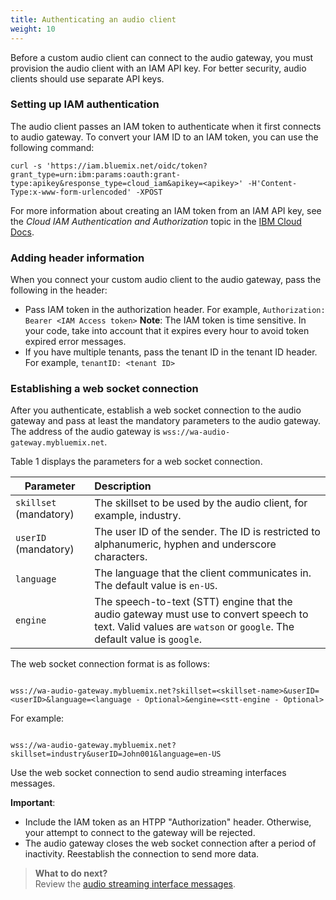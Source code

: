 ```yaml
---
title: Authenticating an audio client
weight: 10
---
```

Before a custom audio client can connect to the audio gateway, you must provision the audio client with an IAM API key.   For better security, audio clients should use separate API keys.

### Setting up IAM authentication 

The audio client passes an IAM token to authenticate when it first connects to audio gateway. To convert your IAM ID to an IAM token, you can use the following command:

`curl -s 'https://iam.bluemix.net/oidc/token?grant_type=urn:ibm:params:oauth:grant- type:apikey&response_type=cloud_iam&apikey=<apikey>' -H'Content-Type:x-www-form-urlencoded' -XPOST`

For more information about creating an IAM token from an IAM API key, see the _Cloud IAM Authentication and Authorization_ topic in the [IBM Cloud Docs](https://console.bluemix.net/docs/services/IoT/reference/security/cloud_iam.html#cloud_iam).

### Adding header information

When you connect your custom audio client to the audio gateway, pass the following in the header:
- Pass IAM token in the authorization header.  For example, `Authorization: Bearer <IAM Access token>`
**Note**:  The IAM token is time sensitive.  In your code, take into account that it expires every hour to avoid token expired error messages.
- If you have multiple tenants, pass the tenant ID in the tenant ID header.  For example, `tenantID: <tenant ID>`

### Establishing a web socket connection  

After you authenticate, establish a web socket connection to the audio gateway and pass at least the mandatory parameters to the audio gateway. The address of the audio gateway is `wss://wa-audio-gateway.mybluemix.net`.

Table 1 displays the parameters for a web socket connection.

| Parameter  |Description |
|-----|:-------------------------|
| `skillset`  (mandatory) | The skillset to be used by the audio client, for example, industry. 
| `userID` (mandatory)  | The user ID of the sender.  The ID is restricted to alphanumeric, hyphen and underscore characters. 
| `language`| The language that the client communicates in. The default value is `en-US`.
| `engine` | The speech-to-text (STT) engine that the audio gateway must use to convert speech to text. Valid values are `watson` or `google`. The default value is `google`.


The web socket connection format is as follows:

```

wss://wa-audio-gateway.mybluemix.net?skillset=<skillset-name>&userID=<userID>&language=<language - Optional>&engine=<stt-engine - Optional>

```
For example:

```

wss://wa-audio-gateway.mybluemix.net?skillset=industry&userID=John001&language=en-US

```
Use the web socket connection to send audio streaming interfaces messages.

**Important**: 
- Include the IAM token as an HTPP "Authorization" header. Otherwise, your attempt to connect to the gateway will be rejected.
- The audio gateway closes the web socket connection after a period of inactivity. Reestablish the connection to send more data.




> **What to do next?**<br/>
Review the [audio streaming interface messages]({{site.baseurl}}/audio_custom/interface).
